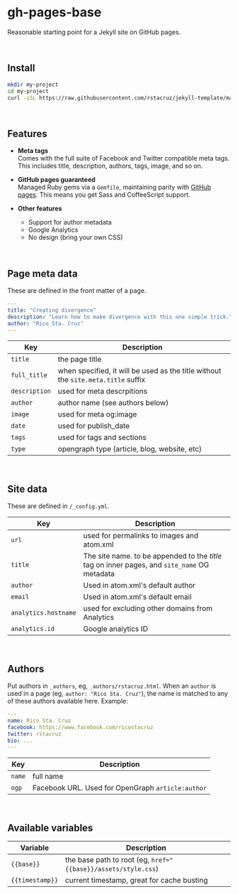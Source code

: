 # gh-pages-base

Reasonable starting point for a Jekyll site on GitHub pages.

<br>

## Install

```sh
mkdir my-project
cd my-project
curl -sSL https://raw.githubusercontent.com/rstacruz/jekyll-template/master/_extras/INSTALL.sh | bash
```

<br>

## Features

* __Meta tags__<br>
  Comes with the full suite of Facebook and Twitter compatible meta tags. This includes title, description, authors, tags, image, and so on.
  
* __GitHub pages guaranteed__<br>
  Managed Ruby gems via a `Gemfile`, maintaining parity with [GitHub pages](http://pages.github.com). This means you get Sass and CoffeeScript support.
  
* __Other features__
  * Support for author metadata
  * Google Analytics
  * No design (bring your own CSS)

<br>

## Page meta data

These are defined in the front matter of a page.

```yml
---
title: "Creating divergence"
description: "Learn how to make divergence with this one simple trick."
author: "Rico Sta. Cruz"
---
```

| Key | Description |
|-----|-------------|
| `title` | the page title |
| `full_title` | when specified, it will be used as the title without the `site.meta.title` suffix |
| `description` | used for meta descrpitions |
| `author` | author name (see authors below) |
| `image` | used for meta og:image |
| `date` | used for publish_date |
| `tags` | used for tags and sections |
| `type` | opengraph type (article, blog, website, etc) |

<br>

## Site data

These are defined in `/_config.yml`.

| Key | Description |
|-----|-------------|
| `url` | used for permalinks to images and atom.xml |
| `title` | The site name. to be appended to the *title* tag on inner pages, and `site_name` OG metadata |
| `author` | Used in atom.xml's default author |
| `email` | Used in atom.xml's default email |
| `analytics.hostname` | used for excluding other domains from Analytics |
| `analytics.id` | Google analytics ID |

<br>

## Authors

Put authors in `_authors`, eg, `_authors/rstacruz.html`. When an `author` is used in a page (eg, `author: "Rico Sta. Cruz"`), the name is matched to any of these authors available here. Example:

```yml
---
name: Rico Sta. Cruz
facebook: https://www.facebook.com/ricostacruz
twitter: rstacruz
bio: ...
---
```

| Key | Description |
|-----|-------------|
| `name` | full name |
| `ogp` | Facebook URL. Used for OpenGraph `article:author` |

<br>

## Available variables

| Variable | Description |
|----------|-------------|
| `{{base}}` | the base path to root (eg, `href="{{base}}/assets/style.css`)
| `{{timestamp}}` | current timestamp, great for cache busting |
